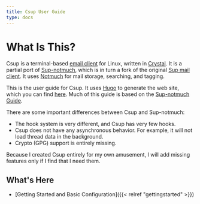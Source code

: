 ```yaml
---
title: Csup User Guide
type: docs
---
```


# What Is This?

Csup is a terminal-based [email client](https://www.bloovis.com/cgit/csup/) for Linux,
written in [Crystal](https://crystal-lang.org/).  It is a partial port of
[Sup-notmuch](https://www.bloovis.com/cgit/sup-notmuch/), which is in turn
a fork of the original [Sup mail client](https://github.com/sup-heliotrope/sup).
It uses [Notmuch](https://notmuchmail.org/) for mail storage, searching, and tagging.

This is the user guide for Csup.
It uses [Hugo](https://gohugo.io/) to generate the web site, which you can find
[here](https://www.bloovis.com/csupguide/).
Much of this guide is based on the [Sup-notmuch Guide](https://www.bloovis.com/supguide/).

There are some important differences between Csup and Sup-notmuch:

* The hook system is very different, and Csup has very few hooks.
* Csup does not have any asynchronous behavior.  For example, it will not load
thread data in the background.
* Crypto (GPG) support is entirely missing.

Because I created Csup entirely for my own amusement, I will add missing features
only if I find that I need them.

## What's Here

* [Getting Started and Basic Configuration]({{< relref "gettingstarted" >}})
